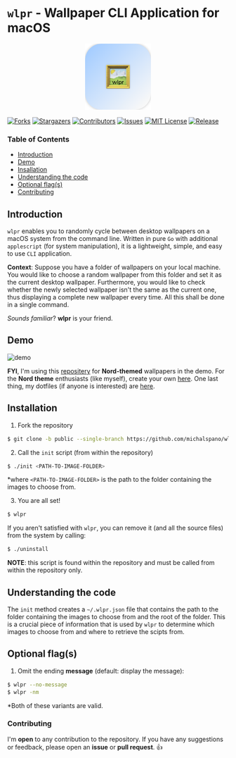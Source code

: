 <!--
                    ***

                ~/README.md
    https://github.com/michalspano/wlpr
                @michalspano

                    ***
-->
# `wlpr` - Wallpaper CLI Application for macOS

<!-- ICON -->
<p align="center"><img src="assets/wlpr-logo.png" width="150"height="auto"alt="icon-logo"></p>

<!-- GitHub Shields -->
[![Forks][forks-shield]][forks-url]
[![Stargazers][stars-shield]][stars-url]
[![Contributors][contributors-shield]][contributors-url]
[![Issues][issues-shield]][issues-url]
[![MIT License][license-shield]][license-url]
[![Release][release-shield]][release-url]

### Table of Contents

  * [Introduction](#introduction)
  * [Demo](#demo)
  * [Insallation](#installation)
  * [Understanding the code](#understanding-the-code)
  * [Optional flag(s)](#optional-flags)
  * [Contributing](#contributing)

## Introduction

`wlpr` enables you to randomly cycle between desktop wallpapers on a macOS system from the command line. Written in pure `Go` with additional `applescript` (for system manipulation), it is a lightweight, simple, and easy to use `CLI` application.

__Context__: Suppose you have a folder of wallpapers on your local machine. You would like to choose a random wallpaper from this folder and set it as the current desktop wallpaper. Furthermore, you would like to check whether the newly selected wallpaper isn't the same as the current one, thus displaying a complete new wallpaper every time. All this shall be done in a single command. 

*Sounds familiar*? __wlpr__ is your friend.

## Demo

![demo](assets/demo.gif)

__FYI__, I'm using this [repositery](https://github.com/linuxdotexe/nordic-wallpapers) for __Nord-themed__ wallpapers in the demo. For the __Nord theme__ enthusiasts (like myself), create your own [here](https://ign.schrodinger-hat.it/). One last thing, my dotfiles (if anyone is interested) are [here](https://github.com/michalspano/personal-dotfiles).

## Installation

1. Fork the repository
```sh
$ git clone -b public --single-branch https://github.com/michalspano/wlpr.git && cd wlpr
```

2. Call the `init` script (from within the repository)
```sh
$ ./init <PATH-TO-IMAGE-FOLDER>
```
\*where `<PATH-TO-IMAGE-FOLDER>` is the path to the folder containing the images to choose from.

3. You are all set!
```sh
$ wlpr
```

If you aren't satisfied with `wlpr`, you can remove it (and all the source files) from the system by calling:
```sh
$ ./uninstall
```
__NOTE__: this script is found within the repository and must be called from within the repository only.

## Understanding the code

The `init` method creates a `~/.wlpr.json` file that contains the path to the folder containing the images to choose from and the root of the folder. This is a crucial piece of information that is used by `wlpr` to determine which images to choose from and where to retrieve the scipts from.

## Optional flag(s)

1. Omit the ending __message__ (default: display the message):
```sh
$ wlpr --no-message
$ wlpr -nm
```

\*Both of these variants are valid.

### Contributing

I'm __open__ to any contribution to the repository. If you have any suggestions or feedback, please open an __issue__ or __pull request__. :+1:

<!-- GitHub Shields -->
[contributors-shield]: https://img.shields.io/github/contributors/michalspano/wlpr.svg?style=for-the-badge
[contributors-url]: https://github.com/michalspano/wlpr/graphs/contributors
[forks-shield]: https://img.shields.io/github/forks/michalspano/wlpr.svg?style=for-the-badge
[forks-url]: https://github.com/michalspano/wlpr/network/members
[stars-shield]: https://img.shields.io/github/stars/michalspano/wlpr.svg?style=for-the-badge
[stars-url]: https://github.com/michalspano/wlpr/stargazers
[issues-shield]: https://img.shields.io/github/issues/michalspano/wlpr.svg?style=for-the-badge
[issues-url]: https://github.com/michalspano/wlpr/issues
[license-shield]: https://img.shields.io/github/license/michalspano/wlpr.svg?style=for-the-badge
[license-url]: https://github.com/michalspano/wlpr/blob/main/LICENSE
[release-shield]: https://img.shields.io/github/tag/michalspano/wlpr.svg?style=for-the-badge
[release-url]: https://github.com/michalspano/wlpr/tags/latest